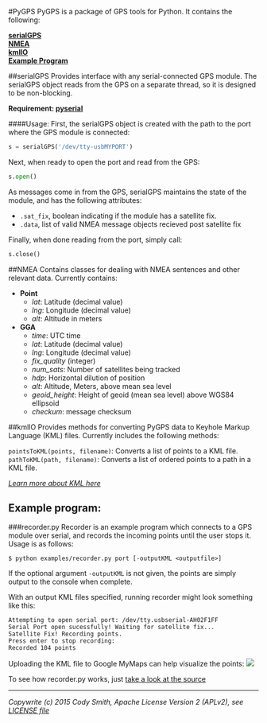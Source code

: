 #PyGPS
PyGPS is a package of GPS tools for Python. It contains the following:

**[serialGPS](#serialgps)**  
**[NMEA](#nmea)**  
**[kmlIO](#kmlio)**  
**[Example Program](#example-program)**  
  
  
##serialGPS
Provides interface with any serial-connected GPS module. The serialGPS object reads from the GPS on a separate thread, so it is designed to be non-blocking.

**Requirement: [pyserial](https://github.com/pyserial/pyserial)**

####Usage: 
First, the serialGPS object is created with the path to the port where the GPS module is connected:
```python
s = serialGPS('/dev/tty-usbMYPORT')
```
Next, when ready to open the port and read from the GPS:
```python
s.open()
```
As messages come in from the GPS, serialGPS maintains the state of the module, and has the following attributes:
 - ```.sat_fix```, boolean indicating if the module has a satellite fix.
 - ```.data```, list of valid NMEA message objects recieved post satellite fix
 
Finally, when done reading from the port, simply call:
```python
s.close()
```

##NMEA
Contains classes for dealing with NMEA sentences and other relevant data. Currently contains:
- **Point**
  - *lat*: Latitude (decimal value)
  - *lng*: Longitude (decimal value)
  - *alt*: Altitude in meters
- **GGA**
  - *time*: UTC time
  - *lat*: Latitude (decimal value)
  - *lng*: Longitude (decimal value)
  - *fix_quality* (integer)
  - *num_sats*: Number of satellites being tracked
  - *hdp*: Horizontal dilution of position
  - *alt*: Altitude, Meters, above mean sea level
  - *geoid_height*: Height of geoid (mean sea level) above WGS84 ellipsoid
  - *checkum*: message checksum

##kmlIO
Provides methods for converting PyGPS data to Keyhole Markup Language (KML) files. Currently includes the following methods:

`pointsToKML(points, filename)`: Converts a list of points to a KML file.  
`pathToKML(path, filename)`: Converts a list of ordered points to a path in a KML file.

*[Learn more about KML here](https://developers.google.com/kml/)*

## Example program:
###recorder.py
Recorder is an example program which connects to a GPS module over serial, and records the incoming points until the user stops it. Usage is as follows:

```
$ python examples/recorder.py port [-outputKML <outputfile>]
```

If the optional argument ```-outputKML``` is not given, the points are simply output to the console when complete.

With an output KML files specified, running recorder might look something like this:
```
Attempting to open serial port: /dev/tty.usbserial-AH02F1FF
Serial Port open sucessfully! Waiting for satellite fix...
Satellite Fix! Recording points.
Press enter to stop recording: 
Recorded 104 points
```
Uploading the KML file to Google MyMaps can help visualize the points:
<img src="http://i.imgur.com/UkWLIyS.png"/>

To see how recorder.py works, just [take a look at the source](examples/recorder.py)
- - -
*Copywrite (c) 2015 Cody Smith, Apache License Version 2 (APLv2), see [LICENSE file](LICENSE)*
